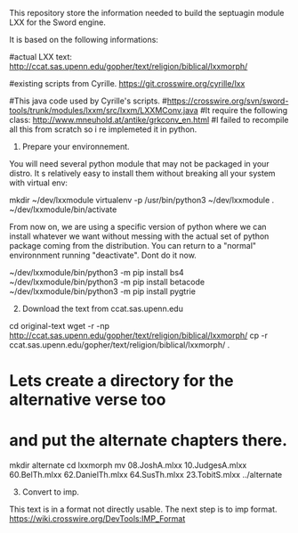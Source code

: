 This repository store the information needed to build the septuagin module LXX for the Sword engine.

It is based on the following informations:

#actual LXX text:
http://ccat.sas.upenn.edu/gopher/text/religion/biblical/lxxmorph/

#existing scripts from Cyrille.
https://git.crosswire.org/cyrille/lxx

#This java code used by Cyrille's scripts.
#https://crosswire.org/svn/sword-tools/trunk/modules/lxxm/src/lxxm/LXXMConv.java
#It require the following class: http://www.mneuhold.at/antike/grkconv_en.html
#I failed to recompile all this from scratch so i re implemeted it in python.

1) Prepare your environnement.

You will need several python module that may not be packaged in your distro.
It s relatively easy to install them without breaking all your system with virtual env:

mkdir ~/dev/lxxmodule
virtualenv -p /usr/bin/python3 ~/dev/lxxmodule
. ~/dev/lxxmodule/bin/activate

From now on, we are using a specific version of python where we can install whatever we want without messing with the actual set of python package coming from the distribution.
You can return to a "normal" environnment running "deactivate". Dont do it now.

~/dev/lxxmodule/bin/python3 -m pip install bs4
~/dev/lxxmodule/bin/python3 -m pip install betacode
~/dev/lxxmodule/bin/python3 -m pip install pygtrie


2) Download the text from ccat.sas.upenn.edu

cd original-text 
wget -r -np http://ccat.sas.upenn.edu/gopher/text/religion/biblical/lxxmorph/
cp -r ccat.sas.upenn.edu/gopher/text/religion/biblical/lxxmorph/ .
# Lets create a directory for the alternative verse too
# and put the alternate chapters there.
mkdir alternate
cd lxxmorph
mv 08.JoshA.mlxx 10.JudgesA.mlxx 60.BelTh.mlxx 62.DanielTh.mlxx 64.SusTh.mlxx 23.TobitS.mlxx ../alternate

3) Convert to imp.

This text is in a format not directly usable. The next step is to imp format.
https://wiki.crosswire.org/DevTools:IMP_Format


